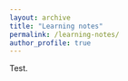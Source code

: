 ```yaml
---
layout: archive
title: "Learning notes"
permalink: /learning-notes/
author_profile: true
---
```


Test.
